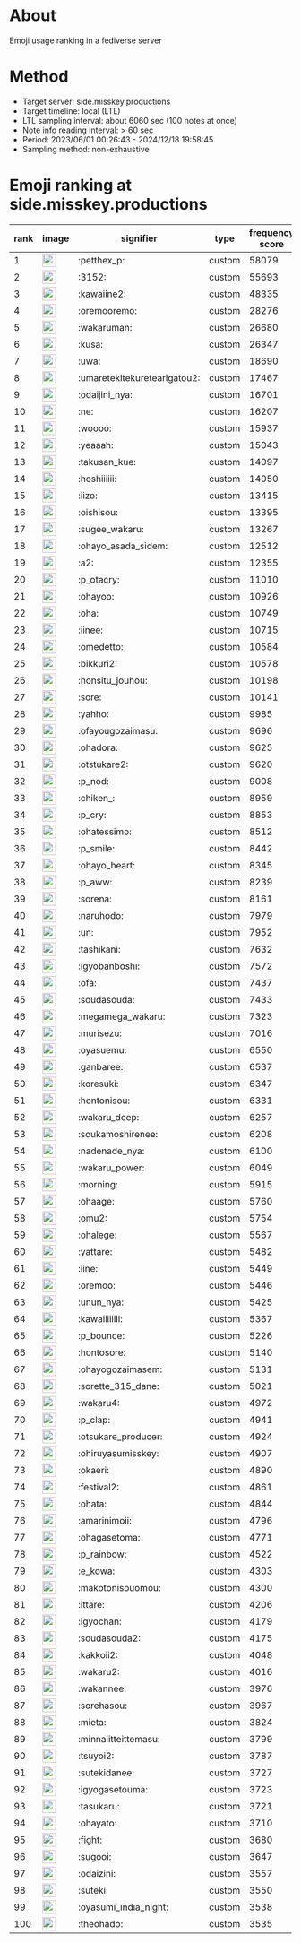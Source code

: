 # About
Emoji usage ranking in a fediverse server

# Method
- Target server: side.misskey.productions
- Target timeline: local (LTL)
- LTL sampling interval: about 6060 sec (100 notes at once)
- Note info reading interval: > 60 sec
- Period: 2023/06/01 00:26:43 - 2024/12/18 19:58:45 
- Sampling method: non-exhaustive

# Emoji ranking at side.misskey.productions

|rank|image|signifier|type|frequency score|
|----|----|----|----|----|
|1|<img height="24" src="https://side.misskey.productions/emoji/petthex_p.webp">|:petthex_p:|custom|58079|
|2|<img height="24" src="https://side.misskey.productions/emoji/3152.webp">|:3152:|custom|55693|
|3|<img height="24" src="https://side.misskey.productions/emoji/kawaiine2.webp">|:kawaiine2:|custom|48335|
|4|<img height="24" src="https://side.misskey.productions/emoji/oremooremo.webp">|:oremooremo:|custom|28276|
|5|<img height="24" src="https://side.misskey.productions/emoji/wakaruman.webp">|:wakaruman:|custom|26680|
|6|<img height="24" src="https://side.misskey.productions/emoji/kusa.webp">|:kusa:|custom|26347|
|7|<img height="24" src="https://side.misskey.productions/emoji/uwa.webp">|:uwa:|custom|18690|
|8|<img height="24" src="https://side.misskey.productions/emoji/umaretekitekuretearigatou2.webp">|:umaretekitekuretearigatou2:|custom|17467|
|9|<img height="24" src="https://side.misskey.productions/emoji/odaijini_nya.webp">|:odaijini_nya:|custom|16701|
|10|<img height="24" src="https://side.misskey.productions/emoji/ne.webp">|:ne:|custom|16207|
|11|<img height="24" src="https://side.misskey.productions/emoji/woooo.webp">|:woooo:|custom|15937|
|12|<img height="24" src="https://side.misskey.productions/emoji/yeaaah.webp">|:yeaaah:|custom|15043|
|13|<img height="24" src="https://side.misskey.productions/emoji/takusan_kue.webp">|:takusan_kue:|custom|14097|
|14|<img height="24" src="https://side.misskey.productions/emoji/hoshiiiiii.webp">|:hoshiiiiii:|custom|14050|
|15|<img height="24" src="https://side.misskey.productions/emoji/iizo.webp">|:iizo:|custom|13415|
|16|<img height="24" src="https://side.misskey.productions/emoji/oishisou.webp">|:oishisou:|custom|13395|
|17|<img height="24" src="https://side.misskey.productions/emoji/sugee_wakaru.webp">|:sugee_wakaru:|custom|13267|
|18|<img height="24" src="https://side.misskey.productions/emoji/ohayo_asada_sidem.webp">|:ohayo_asada_sidem:|custom|12512|
|19|<img height="24" src="https://side.misskey.productions/emoji/a2.webp">|:a2:|custom|12355|
|20|<img height="24" src="https://side.misskey.productions/emoji/p_otacry.webp">|:p_otacry:|custom|11010|
|21|<img height="24" src="https://side.misskey.productions/emoji/ohayoo.webp">|:ohayoo:|custom|10926|
|22|<img height="24" src="https://side.misskey.productions/emoji/oha.webp">|:oha:|custom|10749|
|23|<img height="24" src="https://side.misskey.productions/emoji/iinee.webp">|:iinee:|custom|10715|
|24|<img height="24" src="https://side.misskey.productions/emoji/omedetto.webp">|:omedetto:|custom|10584|
|25|<img height="24" src="https://side.misskey.productions/emoji/bikkuri2.webp">|:bikkuri2:|custom|10578|
|26|<img height="24" src="https://side.misskey.productions/emoji/honsitu_jouhou.webp">|:honsitu_jouhou:|custom|10198|
|27|<img height="24" src="https://side.misskey.productions/emoji/sore.webp">|:sore:|custom|10141|
|28|<img height="24" src="https://side.misskey.productions/emoji/yahho.webp">|:yahho:|custom|9985|
|29|<img height="24" src="https://side.misskey.productions/emoji/ofayougozaimasu.webp">|:ofayougozaimasu:|custom|9696|
|30|<img height="24" src="https://side.misskey.productions/emoji/ohadora.webp">|:ohadora:|custom|9625|
|31|<img height="24" src="https://side.misskey.productions/emoji/otstukare2.webp">|:otstukare2:|custom|9620|
|32|<img height="24" src="https://side.misskey.productions/emoji/p_nod.webp">|:p_nod:|custom|9008|
|33|<img height="24" src="https://side.misskey.productions/emoji/chiken_.webp">|:chiken_:|custom|8959|
|34|<img height="24" src="https://side.misskey.productions/emoji/p_cry.webp">|:p_cry:|custom|8853|
|35|<img height="24" src="https://side.misskey.productions/emoji/ohatessimo.webp">|:ohatessimo:|custom|8512|
|36|<img height="24" src="https://side.misskey.productions/emoji/p_smile.webp">|:p_smile:|custom|8442|
|37|<img height="24" src="https://side.misskey.productions/emoji/ohayo_heart.webp">|:ohayo_heart:|custom|8345|
|38|<img height="24" src="https://side.misskey.productions/emoji/p_aww.webp">|:p_aww:|custom|8239|
|39|<img height="24" src="https://side.misskey.productions/emoji/sorena.webp">|:sorena:|custom|8161|
|40|<img height="24" src="https://side.misskey.productions/emoji/naruhodo.webp">|:naruhodo:|custom|7979|
|41|<img height="24" src="https://side.misskey.productions/emoji/un.webp">|:un:|custom|7952|
|42|<img height="24" src="https://side.misskey.productions/emoji/tashikani.webp">|:tashikani:|custom|7632|
|43|<img height="24" src="https://side.misskey.productions/emoji/igyobanboshi.webp">|:igyobanboshi:|custom|7572|
|44|<img height="24" src="https://side.misskey.productions/emoji/ofa.webp">|:ofa:|custom|7437|
|45|<img height="24" src="https://side.misskey.productions/emoji/soudasouda.webp">|:soudasouda:|custom|7433|
|46|<img height="24" src="https://side.misskey.productions/emoji/megamega_wakaru.webp">|:megamega_wakaru:|custom|7323|
|47|<img height="24" src="https://side.misskey.productions/emoji/murisezu.webp">|:murisezu:|custom|7016|
|48|<img height="24" src="https://side.misskey.productions/emoji/oyasuemu.webp">|:oyasuemu:|custom|6550|
|49|<img height="24" src="https://side.misskey.productions/emoji/ganbaree.webp">|:ganbaree:|custom|6537|
|50|<img height="24" src="https://side.misskey.productions/emoji/koresuki.webp">|:koresuki:|custom|6347|
|51|<img height="24" src="https://side.misskey.productions/emoji/hontonisou.webp">|:hontonisou:|custom|6331|
|52|<img height="24" src="https://side.misskey.productions/emoji/wakaru_deep.webp">|:wakaru_deep:|custom|6257|
|53|<img height="24" src="https://side.misskey.productions/emoji/soukamoshirenee.webp">|:soukamoshirenee:|custom|6208|
|54|<img height="24" src="https://side.misskey.productions/emoji/nadenade_nya.webp">|:nadenade_nya:|custom|6100|
|55|<img height="24" src="https://side.misskey.productions/emoji/wakaru_power.webp">|:wakaru_power:|custom|6049|
|56|<img height="24" src="https://side.misskey.productions/emoji/morning.webp">|:morning:|custom|5915|
|57|<img height="24" src="https://side.misskey.productions/emoji/ohaage.webp">|:ohaage:|custom|5760|
|58|<img height="24" src="https://side.misskey.productions/emoji/omu2.webp">|:omu2:|custom|5754|
|59|<img height="24" src="https://side.misskey.productions/emoji/ohalege.webp">|:ohalege:|custom|5567|
|60|<img height="24" src="https://side.misskey.productions/emoji/yattare.webp">|:yattare:|custom|5482|
|61|<img height="24" src="https://side.misskey.productions/emoji/iine.webp">|:iine:|custom|5449|
|62|<img height="24" src="https://side.misskey.productions/emoji/oremoo.webp">|:oremoo:|custom|5446|
|63|<img height="24" src="https://side.misskey.productions/emoji/unun_nya.webp">|:unun_nya:|custom|5425|
|64|<img height="24" src="https://side.misskey.productions/emoji/kawaiiiiiiii.webp">|:kawaiiiiiiii:|custom|5367|
|65|<img height="24" src="https://side.misskey.productions/emoji/p_bounce.webp">|:p_bounce:|custom|5226|
|66|<img height="24" src="https://side.misskey.productions/emoji/hontosore.webp">|:hontosore:|custom|5140|
|67|<img height="24" src="https://side.misskey.productions/emoji/ohayogozaimasem.webp">|:ohayogozaimasem:|custom|5131|
|68|<img height="24" src="https://side.misskey.productions/emoji/sorette_315_dane.webp">|:sorette_315_dane:|custom|5021|
|69|<img height="24" src="https://side.misskey.productions/emoji/wakaru4.webp">|:wakaru4:|custom|4972|
|70|<img height="24" src="https://side.misskey.productions/emoji/p_clap.webp">|:p_clap:|custom|4941|
|71|<img height="24" src="https://side.misskey.productions/emoji/otsukare_producer.webp">|:otsukare_producer:|custom|4924|
|72|<img height="24" src="https://side.misskey.productions/emoji/ohiruyasumisskey.webp">|:ohiruyasumisskey:|custom|4907|
|73|<img height="24" src="https://side.misskey.productions/emoji/okaeri.webp">|:okaeri:|custom|4890|
|74|<img height="24" src="https://side.misskey.productions/emoji/festival2.webp">|:festival2:|custom|4861|
|75|<img height="24" src="https://side.misskey.productions/emoji/ohata.webp">|:ohata:|custom|4844|
|76|<img height="24" src="https://side.misskey.productions/emoji/amarinimoii.webp">|:amarinimoii:|custom|4796|
|77|<img height="24" src="https://side.misskey.productions/emoji/ohagasetoma.webp">|:ohagasetoma:|custom|4771|
|78|<img height="24" src="https://side.misskey.productions/emoji/p_rainbow.webp">|:p_rainbow:|custom|4522|
|79|<img height="24" src="https://side.misskey.productions/emoji/e_kowa.webp">|:e_kowa:|custom|4303|
|80|<img height="24" src="https://side.misskey.productions/emoji/makotonisouomou.webp">|:makotonisouomou:|custom|4300|
|81|<img height="24" src="https://side.misskey.productions/emoji/ittare.webp">|:ittare:|custom|4206|
|82|<img height="24" src="https://side.misskey.productions/emoji/igyochan.webp">|:igyochan:|custom|4179|
|83|<img height="24" src="https://side.misskey.productions/emoji/soudasouda2.webp">|:soudasouda2:|custom|4175|
|84|<img height="24" src="https://side.misskey.productions/emoji/kakkoii2.webp">|:kakkoii2:|custom|4048|
|85|<img height="24" src="https://side.misskey.productions/emoji/wakaru2.webp">|:wakaru2:|custom|4016|
|86|<img height="24" src="https://side.misskey.productions/emoji/wakannee.webp">|:wakannee:|custom|3976|
|87|<img height="24" src="https://side.misskey.productions/emoji/sorehasou.webp">|:sorehasou:|custom|3967|
|88|<img height="24" src="https://side.misskey.productions/emoji/mieta.webp">|:mieta:|custom|3824|
|89|<img height="24" src="https://side.misskey.productions/emoji/minnaiitteittemasu.webp">|:minnaiitteittemasu:|custom|3799|
|90|<img height="24" src="https://side.misskey.productions/emoji/tsuyoi2.webp">|:tsuyoi2:|custom|3787|
|91|<img height="24" src="https://side.misskey.productions/emoji/sutekidanee.webp">|:sutekidanee:|custom|3727|
|92|<img height="24" src="https://side.misskey.productions/emoji/igyogasetouma.webp">|:igyogasetouma:|custom|3723|
|93|<img height="24" src="https://side.misskey.productions/emoji/tasukaru.webp">|:tasukaru:|custom|3721|
|94|<img height="24" src="https://side.misskey.productions/emoji/ohayato.webp">|:ohayato:|custom|3710|
|95|<img height="24" src="https://side.misskey.productions/emoji/fight.webp">|:fight:|custom|3680|
|96|<img height="24" src="https://side.misskey.productions/emoji/sugooi.webp">|:sugooi:|custom|3647|
|97|<img height="24" src="https://side.misskey.productions/emoji/odaizini.webp">|:odaizini:|custom|3557|
|98|<img height="24" src="https://side.misskey.productions/emoji/suteki.webp">|:suteki:|custom|3550|
|99|<img height="24" src="https://side.misskey.productions/emoji/oyasumi_india_night.webp">|:oyasumi_india_night:|custom|3538|
|100|<img height="24" src="https://side.misskey.productions/emoji/theohado.webp">|:theohado:|custom|3535|
